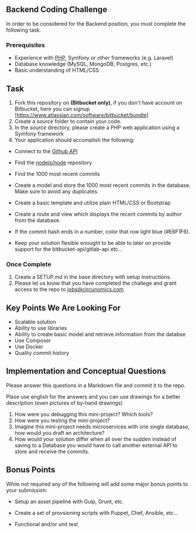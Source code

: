## Backend Coding Challenge 

In order to be considered for the Backend position, you must complete the following task. 

### Prerequisites

- Experience with [PHP](http://www.php.net), Symfony or other frameworks (e.g. Laravel) 
- Database knowledge (MySQL, MongoDB, Postgres, etc.)
- Basic understanding of HTML/CSS

## Task

1. Fork this repository on <strong>(Bitbucket only)</strong>, if you don't have account on Bitbucket, here you can signup [https://www.atlassian.com/software/bitbucket/bundle]
2. Create a *source* folder to contain your code. 
3. In the *source* directory, please create a PHP web application using a Symfony framework
4. Your application should accomplish the following:

* Connect to the [Github API](http://developer.github.com/)

* Find the [nodejs/node](https://github.com/nodejs/node) repository

* Find the 1000 most recent commits

* Create a model and store the 1000 most recent commits in the database. Make sure to avoid any duplicates.

* Create a basic template and utilize plain HTML/CSS or Bootstrap

* Create a route and view which displays the recent commits by author from the database. 

* If the commit hash ends in a number, color that row light blue (#E6F1F6).

* Keep your solution flexible enought to be able to later on provide support for the bitbucket-api/gitlab-api etc...

  
### Once Complete
1. Create a SETUP.md in the base directory with setup instructions.
2. Please let us know that you have completed the challege and grant access to the repo to jobs@circunomics.com

## Key Points We Are Looking For
* Scalable solution
* Ability to use libraries
* Ability to create basic model and retrieve information from the databse
* Use Composer
* Use Docker
* Quality commit history
 
## Implementation and Conceptual Questions

Please answer this questions in a Markdown file and commit it to the repo.

Plase use english for the answers and you can use drawings for a better description (even pictures of by-hand drawings) 

1. How were you debugging this mini-project? Which tools?
2. How were you testing the mini-project?
3. Imagine this mini-project needs microservices with one single database, how would you draft an architecture? 
4. How would your solution differ when all over the sudden instead of saving to a Database you would have to call another external API to store and receive the commits.


## Bonus Points
While not required any of the following will add some major bonus points to your submission:

* Setup an asset pipeline with Gulp, Grunt, etc.

* Create a set of provsioning scripts with Puppet, Chef, Ansible, etc...

* Functional and/or unit test